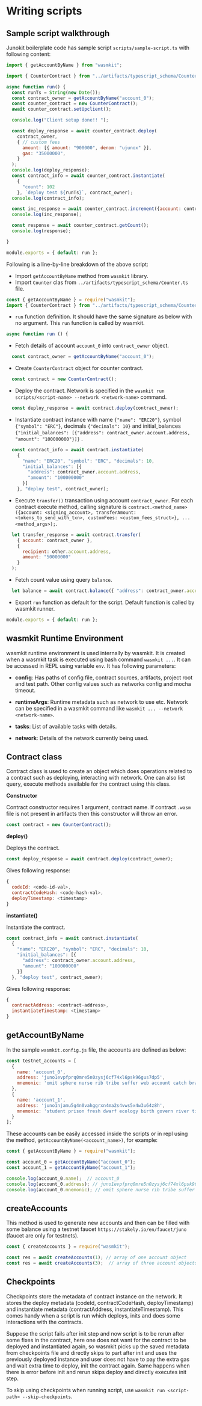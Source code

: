 # Writing scripts

## Sample script walkthrough

Junokit boilerplate code has sample script `scripts/sample-script.ts` with following content: 

```js
import { getAccountByName } from "wasmkit";

import { CounterContract } from "../artifacts/typescript_schema/Counter";

async function run() {
  const runTs = String(new Date());
  const contract_owner = getAccountByName("account_0");
  const counter_contract = new CounterContract();
  await counter_contract.setUpclient();

  console.log("Client setup done!! ");

  const deploy_response = await counter_contract.deploy(
    contract_owner,
    { // custom fees
      amount: [{ amount: "900000", denom: "ujunox" }],
      gas: "35000000",
    }
  );
  console.log(deploy_response);
  const contract_info = await counter_contract.instantiate(
    {
      "count": 102
    }, `deploy test ${runTs}`, contract_owner);
  console.log(contract_info);

  const inc_response = await counter_contract.increment({account: contract_owner});
  console.log(inc_response);

  const response = await counter_contract.getCount();
  console.log(response);

}

module.exports = { default: run };
```

Following is a line-by-line breakdown of the above script:

+ Import `getAccountByName` method from `wasmkit` library.
+ Import `Counter` clas from `../artifacts/typescript_schema/Counter.ts` file.

```js
const { getAccountByName } = require("wasmkit");
import { CounterContract } from "../artifacts/typescript_schema/Counter";
```

+ `run` function definition. It should have the same signature as below with no argument. This `run` function is called by wasmkit.

```js
async function run () {
```

+ Fetch details of account `account_0` into `contract_owner` object.

```js
  const contract_owner = getAccountByName("account_0");
```

+ Create `CounterContract` object for counter contract.

```js
  const contract = new CounterContract();
```

+ Deploy the contract. Network is specified in the `wasmkit run scripts/<script-name> --network <network-name>` command.

```js
  const deploy_response = await contract.deploy(contract_owner);
``` 

+ Instantiate contract instance with name `{"name": "ERC20"}`, symbol `{"symbol": "ERC"}`, decimals `{"decimals": 10}` and initial_balances `{"initial_balances": [{"address": contract_owner.account.address, "amount": "100000000"}]}` .
```js
  const contract_info = await contract.instantiate(
    {
      "name": "ERC20", "symbol": "ERC", "decimals": 10,
      "initial_balances": [{
        "address": contract_owner.account.address,
        "amount": "100000000"
      }]
    }, "deploy test", contract_owner);
```

+ Execute `transfer()` transaction using account `contract_owner`. For each contract execute method, calling signature is `contract.<method_name>({account: <signing_account>, transferAmount: <tokens_to_send_with_txn>, customFees: <custom_fees_struct>}, ...<method_args>);`.

```js
  let transfer_response = await contract.transfer(
    { account: contract_owner },
    {
      recipient: other.account.address,
      amount: "50000000"
    }
  );
```

+ Fetch count value using query `balance`.

```js
  let balance = await contract.balance({ "address": contract_owner.account.address });
```

+ Export `run` function as default for the script. Default function is called by wasmkit runner.

```js
module.exports = { default: run };
```

## wasmkit Runtime Environment

wasmkit runtime environment is used internally by wasmkit. It is created when a wasmkit task is executed using bash command `wasmkit ...`. It can be accessed in REPL using variable `env`. It has following parameters:

+ **config**: Has paths of config file, contract sources, artifacts, project root and test path. Other config values such as networks config and mocha timeout.

+ **runtimeArgs**: Runtime metadata such as network to use etc. Network can be specified in a wasmkit command like `wasmkit ... --network <network-name>`.

+ **tasks**: List of available tasks with details.

+ **network**: Details of the network currently being used.

## Contract class

Contract class is used to create an object which does operations related to a contract such as deploying, interacting with network. One can also list query, execute methods available for the contract using this class.

**Constructor**

Contract constructor requires 1 argument, contract name. If contract `.wasm` file is not present in artifacts then this constructor will throw an error.

```js
const contract = new CounterContract();
```

**deploy()**

Deploys the contract.

```js
const deploy_response = await contract.deploy(contract_owner);
```

Gives following response:

```js
{
  codeId: <code-id-val>,
  contractCodeHash: <code-hash-val>,
  deployTimestamp: <timestamp>
}
```

**instantiate()**

Instantiate the contract.

```js
const contract_info = await contract.instantiate(
  {
    "name": "ERC20", "symbol": "ERC", "decimals": 10,
    "initial_balances": [{
      "address": contract_owner.account.address,
      "amount": "100000000"
    }]
  }, "deploy test", contract_owner);
```

Gives following response:

```js
{
  contractAddress: <contract-address>,
  instantiateTimestamp: <timestamp>
}
```

<!-- **tx methods**

To list contract's execute methods, print `contract.tx`.

```js
wasmkit> contract.tx
{ Approve: [Function (anonymous)], Transfer: [Function (anonymous), TransferFrom: [Function (anonymous), Burn: [Function (anonymous)] }
```

**query methods**

To list contract's query methods, print `contract.query`.

```js
wasmkit> contract.query
{ Balance: [Function (anonymous), Allowance: [Function (anonymous)] }
``` -->

## getAccountByName

In the sample `wasmkit.config.js` file, the accounts are defined as below:

```js
const testnet_accounts = [
  {
    name: 'account_0',
    address: 'juno1evpfprq0mre5n0zysj6cf74xl6psk96gus7dp5',
    mnemonic: 'omit sphere nurse rib tribe suffer web account catch brain hybrid zero act gold coral shell voyage matter nose stick crucial fog judge text'
  },
  {
    name: 'account_1',
    address: 'juno1njamu5g4n0vahggrxn4ma2s4vws5x4w3u64z8h',
    mnemonic: 'student prison fresh dwarf ecology birth govern river tissue wreck hope autumn basic trust divert dismiss buzz play pistol focus long armed flag bicycle'
  }
];
```

These accounts can be easily accessed inside the scripts or in repl using the method, `getAccountByName(<account_name>)`, for example:

```js
const { getAccountByName } = require("wasmkit");

const account_0 = getAccountByName("account_0");
const account_1 = getAccountByName("account_1");

console.log(account_0.name);  // account_0
console.log(account_0.address); // juno1evpfprq0mre5n0zysj6cf74xl6psk96gus7dp5
console.log(account_0.mnemonic); // omit sphere nurse rib tribe suffer web account catch brain hybrid zero act gold coral shell voyage matter nose stick crucial fog judge text
```

## createAccounts

This method is used to generate new accounts and then can be filled with some balance using a testnet faucet `https://stakely.io/en/faucet/juno` (faucet are only for testnets). 

```js
const { createAccounts } = require("wasmkit");

const res = await createAccounts(1); // array of one account object
const res = await createAccounts(3);  // array of three account objects
```

## Checkpoints

Checkpoints store the metadata of contract instance on the network. It stores the deploy metadata (codeId, contractCodeHash, deployTimestamp) and instantiate metadata (contractAddress, instantiateTimestamp). This comes handy when a script is run which deploys, inits and does some interactions with the contracts. 

Suppose the script fails after init step and now script is to be rerun after some fixes in the contract, here one does not want for the contract to be deployed and instantiated again, so wasmkit picks up the saved metadata from checkpoints file and directly skips to part after init and uses the previously deployed instance and user does not have to pay the extra gas and wait extra time to deploy, init the contract again. Same happens when there is error before init and rerun skips deploy and directly executes init step.

To skip using checkpoints when running script, use `wasmkit run <script-path> --skip-checkpoints`.
